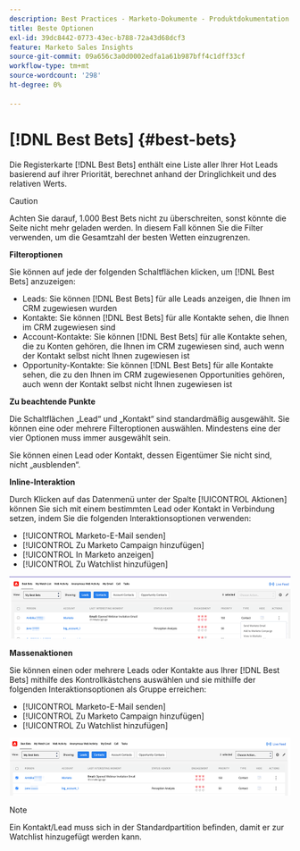 ```yaml
---
description: Best Practices - Marketo-Dokumente - Produktdokumentation
title: Beste Optionen
exl-id: 39dc8442-0773-43ec-b788-72a43d68dcf3
feature: Marketo Sales Insights
source-git-commit: 09a656c3a0d0002edfa1a61b987bff4c1dff33cf
workflow-type: tm+mt
source-wordcount: '298'
ht-degree: 0%

---
```


# [!DNL Best Bets] {#best-bets}

Die Registerkarte [!DNL Best Bets] enthält eine Liste aller Ihrer Hot Leads basierend auf ihrer Priorität, berechnet anhand der Dringlichkeit und des relativen Werts.

>[!CAUTION]
>
>Achten Sie darauf, 1.000 Best Bets nicht zu überschreiten, sonst könnte die Seite nicht mehr geladen werden. In diesem Fall können Sie die Filter verwenden, um die Gesamtzahl der besten Wetten einzugrenzen.

**Filteroptionen**

Sie können auf jede der folgenden Schaltflächen klicken, um [!DNL Best Bets] anzuzeigen:

* Leads: Sie können [!DNL Best Bets] für alle Leads anzeigen, die Ihnen im CRM zugewiesen wurden
* Kontakte: Sie können [!DNL Best Bets] für alle Kontakte sehen, die Ihnen im CRM zugewiesen sind
* Account-Kontakte: Sie können [!DNL Best Bets] für alle Kontakte sehen, die zu Konten gehören, die Ihnen im CRM zugewiesen sind, auch wenn der Kontakt selbst nicht Ihnen zugewiesen ist
* Opportunity-Kontakte: Sie können [!DNL Best Bets] für alle Kontakte sehen, die zu den Ihnen im CRM zugewiesenen Opportunities gehören, auch wenn der Kontakt selbst nicht Ihnen zugewiesen ist

**Zu beachtende Punkte**

Die Schaltflächen „Lead“ und „Kontakt“ sind standardmäßig ausgewählt. Sie können eine oder mehrere Filteroptionen auswählen. Mindestens eine der vier Optionen muss immer ausgewählt sein.

Sie können einen Lead oder Kontakt, dessen Eigentümer Sie nicht sind, nicht „ausblenden“.

**Inline-Interaktion**

Durch Klicken auf das Datenmenü unter der Spalte [!UICONTROL Aktionen] können Sie sich mit einem bestimmten Lead oder Kontakt in Verbindung setzen, indem Sie die folgenden Interaktionsoptionen verwenden:

* [!UICONTROL Marketo-E-Mail senden]
* [!UICONTROL Zu Marketo Campaign hinzufügen]
* [!UICONTROL In Marketo anzeigen]
* [!UICONTROL Zu Watchlist hinzufügen]

![](assets/best-bets-1.png)

**Massenaktionen**

Sie können einen oder mehrere Leads oder Kontakte aus Ihrer [!DNL Best Bets] mithilfe des Kontrollkästchens auswählen und sie mithilfe der folgenden Interaktionsoptionen als Gruppe erreichen:

* [!UICONTROL Marketo-E-Mail senden]
* [!UICONTROL Zu Marketo Campaign hinzufügen]
* [!UICONTROL Zu Watchlist hinzufügen]

![](assets/best-bets-2.png)

>[!NOTE]
>
>Ein Kontakt/Lead muss sich in der Standardpartition befinden, damit er zur Watchlist hinzugefügt werden kann.
